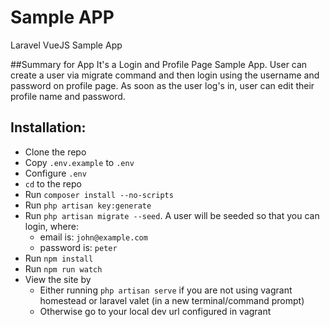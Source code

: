 # Sample APP
Laravel VueJS Sample App

##Summary for App
It's a Login and Profile Page Sample App. 
User can create a user via migrate command and then login using the username and password on profile page.
As soon as the user log's in, user can edit their profile name and password.
 
## Installation:
* Clone the repo
* Copy `.env.example` to `.env`
* Configure `.env`
* `cd` to the repo
* Run `composer install --no-scripts`
* Run `php artisan key:generate`
* Run `php artisan migrate --seed`. A user will be seeded so that you can login, where:
    * email is: `john@example.com`
    * password is: `peter`
* Run `npm install`
* Run `npm run watch`
* View the site by 
    * Either running `php artisan serve` if you are not using vagrant homestead or laravel valet (in a new terminal/command prompt)
    * Otherwise go to your local dev url configured in vagrant
